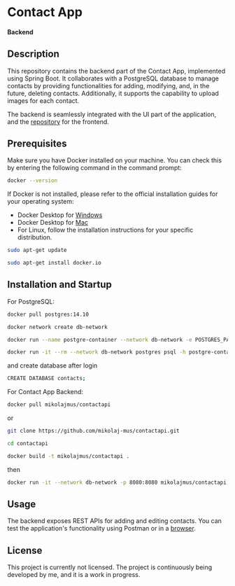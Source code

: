 # Contact App
#### Backend

## Description
This repository contains the backend part of the Contact App,
implemented using Spring Boot. It collaborates with a PostgreSQL
database to manage contacts by providing functionalities for adding, modifying, and, in the future, deleting contacts. Additionally, it supports the capability to upload images for each contact.

The backend is seamlessly integrated with the 
UI part of the application, and the [repository](https://github.com/Mikolaj-Mus/contactapp)
for the frontend.

## Prerequisites
Make sure you have Docker installed on your machine. You can check this by entering the following command in the command prompt:

```bash
docker --version
```
If Docker is not installed, please refer to the official installation guides for your operating system:

- Docker Desktop for [Windows](https://docs.docker.com/desktop/install/windows-install/)
- Docker Desktop for [Mac](https://docs.docker.com/desktop/install/mac-install/)
- For Linux, follow the installation instructions for your specific distribution.
```bash
sudo apt-get update

sudo apt-get install docker.io
```

## Installation and Startup
For PostgreSQL:
```bash
docker pull postgres:14.10

docker network create db-network

docker run --name postgre-container --network db-network -e POSTGRES_PASSWORD=password postgres

docker run -it --rm --network db-network postgres psql -h postgre-container -U postgres
```
and create database after login
```bash
CREATE DATABASE contacts;
```
For Contact App Backend:
```bash
docker pull mikolajmus/contactapi
```
or
```bash
git clone https://github.com/mikolaj-mus/contactapi.git

cd contactapi

docker build -t mikolajmus/contactapi .
```
then
```bash
docker run -it --network db-network -p 8080:8080 mikolajmus/contactapi
```

## Usage
The backend exposes REST APIs for adding and editing contacts. 
You can test the application's functionality using Postman or 
in a [browser](http://localhost:8080/contacts).

## License

This project is currently not licensed. The project is continuously being developed by me, and it is a work in progress.
